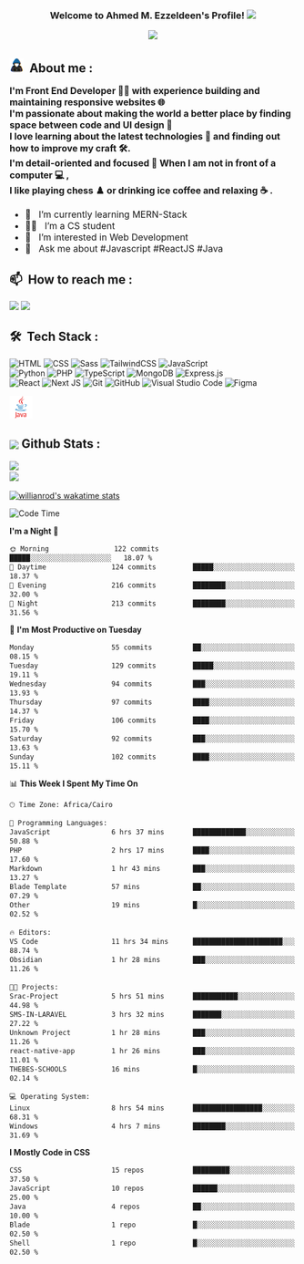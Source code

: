 <h3 align="center">
  Welcome to Ahmed M. Ezzeldeen's Profile!
  <img src="https://media.giphy.com/media/hvRJCLFzcasrR4ia7z/giphy.gif" width="28">
</h3>

<!-- Typing SVG by DenverCoder1 - https://github.com/DenverCoder1/readme-typing-svg -->
<p align="center">
  <a href="https://github.com/DenverCoder1/readme-typing-svg"><img src="https://readme-typing-svg.herokuapp.com/?lines=I'm%20Junior%20Software%20Engineer%20👨‍💻;I'm%20Front-End%20developer;Always%20learning%20new%20things&font=Fira%20Code&center=true&width=440&height=45&color=2196f3&vCenter=true&size=24"></a>
</p>

## <img src ="https://github.com/0xAbdulKhalid/0xAbdulKhalid/raw/main/assets/mdImages/about_me.gif" width=25px> &nbsp;About me :

<p Style="font-size:16px; font-weight:bold; ">
I'm Front End Developer 🧑‍💻 with experience building and maintaining responsive websites 🌐<br>
I'm passionate about making the world a better place by finding space between code and UI design 🎨<br>
I love learning about the latest technologies 🚀 and finding out how to improve my craft 🛠️.<br> I'm detail-oriented and focused 🤏 
When I am not in front of a computer 💻️ ,<br> I like playing chess ♟️ or drinking ice coffee and relaxing ☕️ .
</p>

<ul style="font-size:16px">
<li>🌱 &nbsp; I’m currently learning MERN-Stack</li>
<li>👨‍💻 &nbsp; I’m a CS student</li>
<li>👀 &nbsp; I’m interested in Web Development</li>
<li>💬 &nbsp; Ask me about #Javascript #ReactJS #Java</li>
</ul>

## 📫 &nbsp;How to reach me :

<a href="https://www.linkedin.com/in/ahmed3zzeldeen/" target="_blank"><img src="https://img.shields.io/badge/-Ahmed%20M.%20Ezzeldeen-0077B5?style=for-the-badge&logo=Linkedin&logoColor=white"/></a>
<a href="https://telegram.me/Ahmed3zzeldeen" target="_blank"><img src="https://img.shields.io/badge/-Ahmed%20M.%20Ezzeldeen-0077B5?style=for-the-badge&logo=Telegram&logoColor=white"/></a>

## 🛠 &nbsp;Tech Stack :

![HTML](https://img.shields.io/badge/HTML5-E34F26?style=for-the-badge&logo=html5&logoColor=white) ![CSS](https://img.shields.io/badge/CSS3-1572B6?style=for-the-badge&logo=css3&logoColor=white) ![Sass](https://img.shields.io/badge/Sass-CC6699?style=for-the-badge&logo=sass&logoColor=white) ![TailwindCSS](https://img.shields.io/badge/tailwindcss-%2338B2AC.svg?style=for-the-badge&logo=tailwind-css&logoColor=white) ![JavaScript](https://img.shields.io/badge/JavaScript-323330?style=for-the-badge&logo=javascript&logoColor=F7DF1E) </br> ![Python](https://img.shields.io/badge/Python-FFD43B?style=for-the-badge&logo=python&logoColor=blue) ![PHP](https://img.shields.io/badge/PHP-777BB4?style=for-the-badge&logo=php&logoColor=white) ![TypeScript](https://img.shields.io/badge/typescript-%23007ACC.svg?style=for-the-badge&logo=typescript&logoColor=white) ![MongoDB](https://img.shields.io/badge/MongoDB-%234ea94b.svg?style=for-the-badge&logo=mongodb&logoColor=white) ![Express.js](https://img.shields.io/badge/express.js-%23404d59.svg?style=for-the-badge&logo=express&logoColor=%2361DAFB) </br> ![React](https://img.shields.io/badge/react-%2320232a.svg?style=for-the-badge&logo=react&logoColor=%2361DAFB) ![Next JS](https://img.shields.io/badge/Next-black?style=for-the-badge&logo=next.js&logoColor=white) ![Git](https://img.shields.io/badge/GIT-E44C30?style=for-the-badge&logo=git&logoColor=white) ![GitHub](https://img.shields.io/badge/GitHub-100000?style=for-the-badge&logo=github&logoColor=white) ![Visual Studio Code](https://img.shields.io/badge/VSCode-0078D4?style=for-the-badge&logo=visual%20studio%20code&logoColor=white) ![Figma](https://img.shields.io/badge/figma-%23F24E1E.svg?style=for-the-badge&logo=figma&logoColor=white)&nbsp;

<a href="https://www.java.com" target="_blank"> <img src="https://raw.githubusercontent.com/devicons/devicon/master/icons/java/java-original-wordmark.svg" alt="java" width="40" height="40"/></a>

<!-- ![Figma](https://img.shields.io/badge/figma-05122A.svg?style=for-the-badge&logo=figma&logoColor=white) -->

## <img src = "https://media.giphy.com/media/iY8CRBdQXODJSCERIr/giphy.gif" align="center" width ="30px"> Github Stats :

![](https://github-readme-stats.vercel.app/api?username=Ahmed3zzeldeen&theme=tokyonight&hide_border=false&include_all_commits=false&count_private=false)<br/>
![](https://github-readme-streak-stats.herokuapp.com/?user=Ahmed3zzeldeen&theme=tokyonight&hide_border=false)<br/>

[![willianrod's wakatime stats](https://github-readme-stats.vercel.app/api/wakatime?username=ahmed3zzeldeen&layout=compact)](https://github.com/anuraghazra/github-readme-stats)

<!--START_SECTION:waka-->
![Code Time](http://img.shields.io/badge/Code%20Time-843%20hrs%2030%20mins-blue)

**I'm a Night 🦉** 

```text
🌞 Morning                122 commits         █████░░░░░░░░░░░░░░░░░░░░   18.07 % 
🌆 Daytime                124 commits         █████░░░░░░░░░░░░░░░░░░░░   18.37 % 
🌃 Evening                216 commits         ████████░░░░░░░░░░░░░░░░░   32.00 % 
🌙 Night                  213 commits         ████████░░░░░░░░░░░░░░░░░   31.56 % 
```
📅 **I'm Most Productive on Tuesday** 

```text
Monday                   55 commits          ██░░░░░░░░░░░░░░░░░░░░░░░   08.15 % 
Tuesday                  129 commits         █████░░░░░░░░░░░░░░░░░░░░   19.11 % 
Wednesday                94 commits          ███░░░░░░░░░░░░░░░░░░░░░░   13.93 % 
Thursday                 97 commits          ████░░░░░░░░░░░░░░░░░░░░░   14.37 % 
Friday                   106 commits         ████░░░░░░░░░░░░░░░░░░░░░   15.70 % 
Saturday                 92 commits          ███░░░░░░░░░░░░░░░░░░░░░░   13.63 % 
Sunday                   102 commits         ████░░░░░░░░░░░░░░░░░░░░░   15.11 % 
```


📊 **This Week I Spent My Time On** 

```text
🕑︎ Time Zone: Africa/Cairo

💬 Programming Languages: 
JavaScript               6 hrs 37 mins       █████████████░░░░░░░░░░░░   50.88 % 
PHP                      2 hrs 17 mins       ████░░░░░░░░░░░░░░░░░░░░░   17.60 % 
Markdown                 1 hr 43 mins        ███░░░░░░░░░░░░░░░░░░░░░░   13.27 % 
Blade Template           57 mins             ██░░░░░░░░░░░░░░░░░░░░░░░   07.29 % 
Other                    19 mins             █░░░░░░░░░░░░░░░░░░░░░░░░   02.52 % 

🔥 Editors: 
VS Code                  11 hrs 34 mins      ██████████████████████░░░   88.74 % 
Obsidian                 1 hr 28 mins        ███░░░░░░░░░░░░░░░░░░░░░░   11.26 % 

🐱‍💻 Projects: 
Srac-Project             5 hrs 51 mins       ███████████░░░░░░░░░░░░░░   44.98 % 
SMS-IN-LARAVEL           3 hrs 32 mins       ███████░░░░░░░░░░░░░░░░░░   27.22 % 
Unknown Project          1 hr 28 mins        ███░░░░░░░░░░░░░░░░░░░░░░   11.26 % 
react-native-app         1 hr 26 mins        ███░░░░░░░░░░░░░░░░░░░░░░   11.01 % 
THEBES-SCHOOLS           16 mins             █░░░░░░░░░░░░░░░░░░░░░░░░   02.14 % 

💻 Operating System: 
Linux                    8 hrs 54 mins       █████████████████░░░░░░░░   68.31 % 
Windows                  4 hrs 7 mins        ████████░░░░░░░░░░░░░░░░░   31.69 % 
```

**I Mostly Code in CSS** 

```text
CSS                      15 repos            █████████░░░░░░░░░░░░░░░░   37.50 % 
JavaScript               10 repos            ██████░░░░░░░░░░░░░░░░░░░   25.00 % 
Java                     4 repos             ██░░░░░░░░░░░░░░░░░░░░░░░   10.00 % 
Blade                    1 repo              █░░░░░░░░░░░░░░░░░░░░░░░░   02.50 % 
Shell                    1 repo              █░░░░░░░░░░░░░░░░░░░░░░░░   02.50 % 
```




<!--END_SECTION:waka-->
